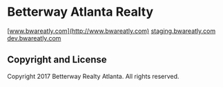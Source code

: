 # Betterway Atlanta Realty

[www.bwareatly.com](http://www.bwareatly.com)
[staging.bwareatly.com](http://staging.bwareatly.com)
[dev.bwareatly.com](http://dev.bwareatly.com)


## Copyright and License

Copyright 2017 Betterway Realty Atlanta. All rights reserved.
